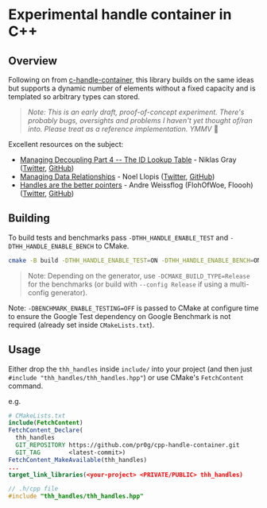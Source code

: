 # Experimental handle container in C++

## Overview

Following on from [c-handle-container](https://github.com/pr0g/c-handle-container), this library builds on the same ideas but supports a dynamic number of elements without a fixed capacity and is templated so arbitrary types can stored.

> _Note: This is an early draft, proof-of-concept experiment. There's probably bugs, oversights and problems I haven't yet thought of/ran into. Please treat as a reference implementation. YMMV_ 🙂

Excellent resources on the subject:

- [Managing Decoupling Part 4 -- The ID Lookup Table](http://bitsquid.blogspot.com/2011/09/managing-decoupling-part-4-id-lookup.html) - Niklas Gray ([Twitter](https://twitter.com/niklasfrykholm), [GitHub](https://github.com/niklas-ourmachinery))
- [Managing Data Relationships](https://gamesfromwithin.com/managing-data-relationships) - Noel Llopis ([Twitter](https://twitter.com/noel_llopis), [GitHub](https://github.com/llopis))
- [Handles are the better pointers](https://floooh.github.io/2018/06/17/handles-vs-pointers.html) - Andre Weissflog (FlohOfWoe, Floooh) ([Twitter](https://twitter.com/FlohOfWoe), [GitHub](https://github.com/floooh))

## Building

To build tests and benchmarks pass `-DTHH_HANDLE_ENABLE_TEST` and `-DTHH_HANDLE_ENABLE_BENCH` to CMake.

```bash
cmake -B build -DTHH_HANDLE_ENABLE_TEST=ON -DTHH_HANDLE_ENABLE_BENCH=ON
```

> Note: Depending on the generator, use `-DCMAKE_BUILD_TYPE=Release` for the benchmarks (or build with `--config Release` if using a multi-config generator).

Note: `-DBENCHMARK_ENABLE_TESTING=OFF` is passed to CMake at configure time to ensure the Google Test dependency on Google Benchmark is not required (already set inside `CMakeLists.txt`).

## Usage

Either drop the `thh_handles` inside `include/` into your project (and then just `#include "thh_handles/thh_handles.hpp"`) or use CMake's `FetchContent` command.

e.g.

```cmake
# CMakeLists.txt
include(FetchContent)
FetchContent_Declare(
  thh_handles
  GIT_REPOSITORY https://github.com/pr0g/cpp-handle-container.git
  GIT_TAG        <latest-commit>)
FetchContent_MakeAvailable(thh_handles)
...
target_link_libraries(<your-project> <PRIVATE/PUBLIC> thh_handles)
```

```c++
// .h/cpp file
#include "thh_handles/thh_handles.hpp"
```
